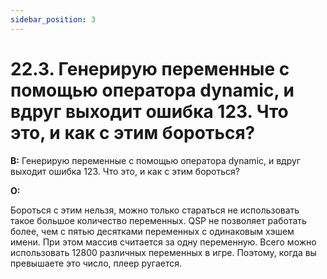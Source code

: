 ```yaml
---
sidebar_position: 3
---
```


# 22.3. Генерирую переменные с помощью оператора dynamic, и вдруг выходит ошибка 123. Что это, и как с этим бороться?
<!-- [:faq_23_03] -->
**В:** Генерирую переменные с помощью оператора dynamic, и вдруг выходит ошибка 123. Что это, и как с этим бороться?

**О:**

Бороться с этим нельзя, можно только стараться не использовать такое большое количество переменных. QSP не позволяет работать более, чем с пятью десятками переменных с одинаковым хэшем имени. При этом массив считается за одну переменную. Всего можно использовать 12800 различных переменных в игре. Поэтому, когда вы превышаете это число, плеер ругается.
